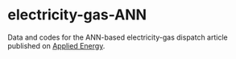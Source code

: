 # electricity-gas-ANN
Data and codes for the ANN-based electricity-gas dispatch article published on [Applied Energy](http://doi.org/10.1016/j.apenergy.2021.116480).
